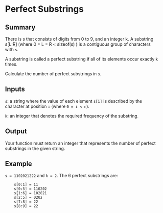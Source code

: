 # Perfect Substrings

## Summary

There is s that consists of digits from 0 to 9, and an integer k. A substring s[L:R] (where 0 = L = R < sizeof(s) ) is a contiguous group of characters with `s`.

A substring is called a perfect substring if all of its elements occur exactly `k` times.

Calculate the number of perfect substrings in `s`.

## Inputs

`s`: a string where the value of each element `s[i]` is described by the character at position `i` (where `0 = i < n`).

`k`: an integer that denotes the required frequency of the substring.

## Output

Your function must return an integer that represents the number of perfect substrings in the given string.

## Example

`s = 1102021222` and `k = 2`. The 6 perfect substrings are:

```
    s[0:1] = 11
    s[0:5] = 110202
    s[1:6] = 102021
    s[2:5] = 0202
    s[7:8] = 22
    s[8:9] = 22
```